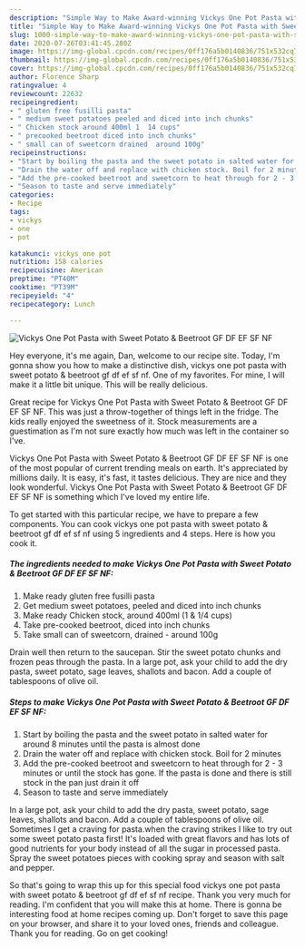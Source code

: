 ```yaml
---
description: "Simple Way to Make Award-winning Vickys One Pot Pasta with Sweet Potato &amp;amp; Beetroot GF DF EF SF NF"
title: "Simple Way to Make Award-winning Vickys One Pot Pasta with Sweet Potato &amp;amp; Beetroot GF DF EF SF NF"
slug: 1000-simple-way-to-make-award-winning-vickys-one-pot-pasta-with-sweet-potato-and-amp-beetroot-gf-df-ef-sf-nf
date: 2020-07-26T03:41:45.280Z
image: https://img-global.cpcdn.com/recipes/0ff176a5b0140836/751x532cq70/vickys-one-pot-pasta-with-sweet-potato-beetroot-gf-df-ef-sf-nf-recipe-main-photo.jpg
thumbnail: https://img-global.cpcdn.com/recipes/0ff176a5b0140836/751x532cq70/vickys-one-pot-pasta-with-sweet-potato-beetroot-gf-df-ef-sf-nf-recipe-main-photo.jpg
cover: https://img-global.cpcdn.com/recipes/0ff176a5b0140836/751x532cq70/vickys-one-pot-pasta-with-sweet-potato-beetroot-gf-df-ef-sf-nf-recipe-main-photo.jpg
author: Florence Sharp
ratingvalue: 4
reviewcount: 22632
recipeingredient:
- " gluten free fusilli pasta"
- " medium sweet potatoes peeled and diced into inch chunks"
- " Chicken stock around 400ml 1  14 cups"
- " precooked beetroot diced into inch chunks"
- " small can of sweetcorn drained  around 100g"
recipeinstructions:
- "Start by boiling the pasta and the sweet potato in salted water for around 8 minutes until the pasta is almost done"
- "Drain the water off and replace with chicken stock. Boil for 2 minutes"
- "Add the pre-cooked beetroot and sweetcorn to heat through for 2 - 3 minutes or until the stock has gone. If the pasta is done and there is still stock in the pan just drain it off"
- "Season to taste and serve immediately"
categories:
- Recipe
tags:
- vickys
- one
- pot

katakunci: vickys one pot 
nutrition: 158 calories
recipecuisine: American
preptime: "PT40M"
cooktime: "PT39M"
recipeyield: "4"
recipecategory: Lunch

---
```



![Vickys One Pot Pasta with Sweet Potato &amp; Beetroot GF DF EF SF NF](https://img-global.cpcdn.com/recipes/0ff176a5b0140836/751x532cq70/vickys-one-pot-pasta-with-sweet-potato-beetroot-gf-df-ef-sf-nf-recipe-main-photo.jpg)

Hey everyone, it's me again, Dan, welcome to our recipe site. Today, I'm gonna show you how to make a distinctive dish, vickys one pot pasta with sweet potato &amp; beetroot gf df ef sf nf. One of my favorites. For mine, I will make it a little bit unique. This will be really delicious.

Great recipe for Vickys One Pot Pasta with Sweet Potato &amp; Beetroot GF DF EF SF NF. This was just a throw-together of things left in the fridge. The kids really enjoyed the sweetness of it. Stock measurements are a guestimation as I&#39;m not sure exactly how much was left in the container so I&#39;ve.

Vickys One Pot Pasta with Sweet Potato &amp; Beetroot GF DF EF SF NF is one of the most popular of current trending meals on earth. It's appreciated by millions daily. It is easy, it's fast, it tastes delicious. They are nice and they look wonderful. Vickys One Pot Pasta with Sweet Potato &amp; Beetroot GF DF EF SF NF is something which I've loved my entire life.


To get started with this particular recipe, we have to prepare a few components. You can cook vickys one pot pasta with sweet potato &amp; beetroot gf df ef sf nf using 5 ingredients and 4 steps. Here is how you cook it.

<!--inarticleads1-->

##### The ingredients needed to make Vickys One Pot Pasta with Sweet Potato &amp; Beetroot GF DF EF SF NF:

1. Make ready  gluten free fusilli pasta
1. Get  medium sweet potatoes, peeled and diced into inch chunks
1. Make ready  Chicken stock, around 400ml (1 &amp; 1/4 cups)
1. Take  pre-cooked beetroot, diced into inch chunks
1. Take  small can of sweetcorn, drained - around 100g


Drain well then return to the saucepan. Stir the sweet potato chunks and frozen peas through the pasta. In a large pot, ask your child to add the dry pasta, sweet potato, sage leaves, shallots and bacon. Add a couple of tablespoons of olive oil. 

<!--inarticleads2-->

##### Steps to make Vickys One Pot Pasta with Sweet Potato &amp; Beetroot GF DF EF SF NF:

1. Start by boiling the pasta and the sweet potato in salted water for around 8 minutes until the pasta is almost done
1. Drain the water off and replace with chicken stock. Boil for 2 minutes
1. Add the pre-cooked beetroot and sweetcorn to heat through for 2 - 3 minutes or until the stock has gone. If the pasta is done and there is still stock in the pan just drain it off
1. Season to taste and serve immediately


In a large pot, ask your child to add the dry pasta, sweet potato, sage leaves, shallots and bacon. Add a couple of tablespoons of olive oil. Sometimes I get a craving for pasta.when the craving strikes I like to try out some sweet potato pasta first! It&#39;s loaded with great flavors and has lots of good nutrients for your body instead of all the sugar in processed pasta. Spray the sweet potatoes pieces with cooking spray and season with salt and pepper. 

So that's going to wrap this up for this special food vickys one pot pasta with sweet potato &amp; beetroot gf df ef sf nf recipe. Thank you very much for reading. I'm confident that you will make this at home. There is gonna be interesting food at home recipes coming up. Don't forget to save this page on your browser, and share it to your loved ones, friends and colleague. Thank you for reading. Go on get cooking!
